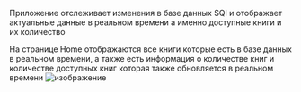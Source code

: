 Приложение отслеживает изменения в базе данных SQl и отображает актуальные данные в реальном времени а именно доступные книги и их количество

На странице Home отображаются все книги которые есть в базе данных в реальном времени, а также есть информация о количестве книг и количестве доступных книг которая также обновляется в реальном времени
![изображение](https://github.com/user-attachments/assets/95f1c353-c5f2-4b59-8bc1-e2801d8249c3)

